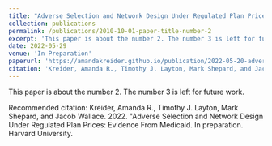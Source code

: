 ```yaml
---
title: "Adverse Selection and Network Design Under Regulated Plan Prices: Evidence From Medicaid"
collection: publications
permalink: /publications/2010-10-01-paper-title-number-2
excerpt: 'This paper is about the number 2. The number 3 is left for future work.'
date: 2022-05-29
venue: 'In Preparation'
paperurl: 'https://amandakreider.github.io/publication/2022-05-20-adverse-selection-network-design'
citation: 'Kreider, Amanda R., Timothy J. Layton, Mark Shepard, and Jacob Wallace. 2022. &quot;Adverse Selection and Network Design Under Regulated Plan Prices: Evidence From Medicaid.&quot; In preparation. Harvard University.'
---
```

This paper is about the number 2. The number 3 is left for future work.

Recommended citation: Kreider, Amanda R., Timothy J. Layton, Mark Shepard, and Jacob Wallace. 2022. "Adverse Selection and Network Design Under Regulated Plan Prices: Evidence From Medicaid. In preparation. Harvard University.